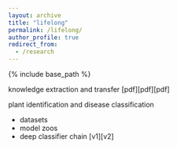 ```yaml
---
layout: archive
title: "lifelong"
permalink: /lifelong/
author_profile: true
redirect_from:
  - /research
---
```


{% include base_path %}

knowledge extraction and transfer [pdf][pdf][pdf]

plant identification and disease classification
- datasets
- model zoos
- deep classifier chain [v1][v2]



